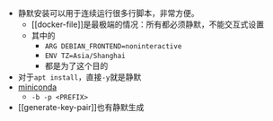 - 静默安装可以用于连续运行很多行脚本，非常方便。
  - [[docker-file]]是最极端的情况：所有都必须静默，不能交互式设置
  - 其中的
    - `ARG DEBIAN_FRONTEND=noninteractive`
    - `ENV TZ=Asia/Shanghai`
    - 都是为了这个目的
- 对于`apt install`，直接`-y`就是静默
- [miniconda](https://www.codenong.com/49338902/)
  - `-b -p <PREFIX>`
- [[generate-key-pair]]也有静默生成